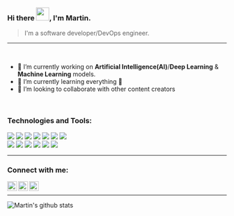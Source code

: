 ### Hi there <img src="https://raw.githubusercontent.com/MartinHeinz/MartinHeinz/master/wave.gif" width="30px">, I'm Martin.

> I'm a software developer/DevOps engineer.
---
<br />

- 🔭 I’m currently working on **Artificial Intelligence(AI)**/**Deep Learning** & **Machine Learning** models.
- 🌱 I’m currently learning everything 🤣
- 👯 I’m looking to collaborate with other content creators

<br />

### Technologies and Tools:

![](https://img.shields.io/badge/Code-Python-informational?style=flat&logo=python&logoColor=white&color=2bbc8a)
![](https://img.shields.io/badge/Code-Javascript-informational?style=flat&logo=javascript&logoColor=white&color=2bbc8a)
![](https://img.shields.io/badge/Code-Reactjs-informational?style=flat&logo=react&logoColor=white&color=2bbc8a)
![](https://img.shields.io/badge/Code-Nodejs-informational?style=flat&logo=node&logoColor=white&color=2bbc8a)
![](https://img.shields.io/badge/Code-Django-informational?style=flat&logo=django&logoColor=white&color=2bbc8a)
![](https://img.shields.io/badge/Code-Flask-informational?style=flat&logo=flask&logoColor=white&color=2bbc8a)
![](https://img.shields.io/badge/Code-Golang-informational?style=flat&logo=go&logoColor=white&color=2bbc8a)
<br />
![](https://img.shields.io/badge/OS-Linux-informational?style=flat&logo=linux&logoColor=white&color=2bbc8a)
![](https://img.shields.io/badge/Database-PostgreSQL-informational?style=flat&logo=postgresql&logoColor=white&color=2bbc8a)
![](https://img.shields.io/badge/Database-MySQL-informational?style=flat&logo=mysql&logoColor=white&color=2bbc8a)
![](https://img.shields.io/badge/Database-MongoDB-informational?style=flat&logo=mongodb&logoColor=white&color=2bbc8a)
![](https://img.shields.io/badge/Tools-Docker-informational?style=flat&logo=docker&logoColor=white&color=2bbc8a)
![](https://img.shields.io/badge/Tools-Git-informational?style=flat&logo=git&logoColor=white&color=2bbc8a)

---
### Connect with me:
  <a href="martinmwiti777@gmail.com"><img align="left" alt="gmail | Gmail" width="22px" src="https://cdn.jsdelivr.net/npm/simple-icons@v3/icons/gmail.svg" />
  <a href="https://twitter.com/Martin__Mwiti"><img align="left" alt="twitter | Twitter" width="22px" src="https://cdn.jsdelivr.net/npm/simple-icons@v3/icons/twitter.svg" />
  <a href="https://www.linkedin.com/in/martinmwiti" target="_blank" rel="noopener noreferrer"><img align="left" alt="linkedin | LinkedIn" width="22px" src="https://cdn.jsdelivr.net/npm/simple-icons@v3/icons/linkedin.svg" /></a>

<br />

---

![Martin's github stats](https://github-readme-stats.vercel.app/api?username=MartinMwiti&show_icons=true&theme=vue-dark)

<!--
[![Top Langs](https://github-readme-stats.vercel.app/api/top-langs/?username=MartinMwiti)](https://github.com/MartinMwiti/github-readme-stats)
**MartinMwiti/MartinMwiti** is a ✨ _special_ ✨ repository because its `README.md` (this file) appears on your GitHub profile.

Here are some ideas to get you started:

- 🔭 I’m currently working on ...
- 🌱 I’m currently learning ...
- 👯 I’m looking to collaborate on ...
- 🤔 I’m looking for help with ...
- 💬 Ask me about ...
- 📫 How to reach me: ...
- 😄 Pronouns: ...
- ⚡ Fun fact: ...
-->

